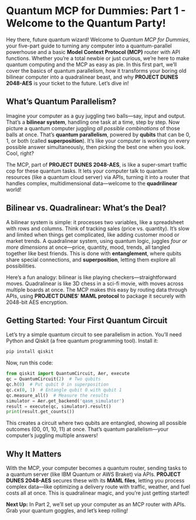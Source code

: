 # Quantum MCP for Dummies: Part 1 - Welcome to the Quantum Party!

Hey there, future quantum wizard! Welcome to *Quantum MCP for Dummies*, your five-part guide to turning any computer into a quantum-parallel powerhouse and a basic **Model Context Protocol (MCP)** router with API functions. Whether you’re a total newbie or just curious, we’re here to make quantum computing and the MCP as easy as pie. In this first part, we’ll cover the basics of quantum parallelism, how it transforms your boring old bilinear computer into a quadralinear beast, and why **PROJECT DUNES 2048-AES** is your ticket to the future. Let’s dive in!

## What’s Quantum Parallelism?

Imagine your computer as a guy juggling two balls—say, input and output. That’s a **bilinear system**, handling one task at a time, step by step. Now picture a quantum computer juggling *all possible combinations* of those balls at once. That’s **quantum parallelism**, powered by **qubits** that can be 0, 1, or both (called **superposition**). It’s like your computer is working on every possible answer simultaneously, then picking the best one when you look. Cool, right?

The MCP, part of **PROJECT DUNES 2048-AES**, is like a super-smart traffic cop for these quantum tasks. It lets your computer talk to quantum resources (like a quantum cloud server) via APIs, turning it into a router that handles complex, multidimensional data—welcome to the **quadrilinear** world!

## Bilinear vs. Quadralinear: What’s the Deal?

A bilinear system is simple: it processes two variables, like a spreadsheet with rows and columns. Think of tracking sales (price vs. quantity). It’s slow and limited when things get complicated, like adding customer mood or market trends. A quadralinear system, using quantum logic, juggles *four or more dimensions* at once—price, quantity, mood, trends, all tangled together like best friends. This is done with **entanglement**, where qubits share special connections, and **superposition**, letting them explore all possibilities.

Here’s a fun analogy: bilinear is like playing checkers—straightforward moves. Quadralinear is like 3D chess in a sci-fi movie, with moves across multiple boards at once. The MCP makes this easy by routing data through APIs, using **PROJECT DUNES**’ **MAML protocol** to package it securely with 2048-bit AES encryption.

## Getting Started: Your First Quantum Circuit

Let’s try a simple quantum circuit to see parallelism in action. You’ll need Python and Qiskit (a free quantum programming tool). Install it:
```bash
pip install qiskit
```

Now, run this code:
```python
from qiskit import QuantumCircuit, Aer, execute
qc = QuantumCircuit(2)  # Two qubits
qc.h(0)  # Put qubit 0 in superposition
qc.cx(0, 1)  # Entangle qubit 0 with qubit 1
qc.measure_all()  # Measure the results
simulator = Aer.get_backend('qasm_simulator')
result = execute(qc, simulator).result()
print(result.get_counts())
```

This creates a circuit where two qubits are entangled, showing all possible outcomes (00, 01, 10, 11) at once. That’s quantum parallelism—your computer’s juggling multiple answers!

## Why It Matters

With the MCP, your computer becomes a quantum router, sending tasks to a quantum server (like IBM Quantum or AWS Braket) via APIs. **PROJECT DUNES 2048-AES** secures these with its **MAML files**, letting you process complex data—like optimizing a delivery route with traffic, weather, and fuel costs all at once. This is quadralinear magic, and you’re just getting started!

**Next Up:** In Part 2, we’ll set up your computer as an MCP router with APIs. Grab your quantum goggles, and let’s keep rolling!
